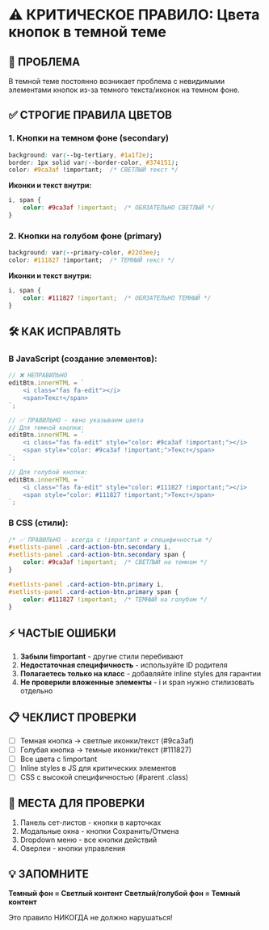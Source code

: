 # ⚠️ КРИТИЧЕСКОЕ ПРАВИЛО: Цвета кнопок в темной теме

## 🔴 ПРОБЛЕМА
В темной теме постоянно возникает проблема с невидимыми элементами кнопок из-за темного текста/иконок на темном фоне.

## ✅ СТРОГИЕ ПРАВИЛА ЦВЕТОВ

### 1. Кнопки на темном фоне (secondary)
```css
background: var(--bg-tertiary, #1a1f2e);
border: 1px solid var(--border-color, #374151);
color: #9ca3af !important;  /* СВЕТЛЫЙ текст */
```

**Иконки и текст внутри:**
```css
i, span {
    color: #9ca3af !important;  /* ОБЯЗАТЕЛЬНО СВЕТЛЫЙ */
}
```

### 2. Кнопки на голубом фоне (primary)
```css
background: var(--primary-color, #22d3ee);
color: #111827 !important;  /* ТЕМНЫЙ текст */
```

**Иконки и текст внутри:**
```css
i, span {
    color: #111827 !important;  /* ОБЯЗАТЕЛЬНО ТЕМНЫЙ */
}
```

## 🛠️ КАК ИСПРАВЛЯТЬ

### В JavaScript (создание элементов):
```javascript
// ❌ НЕПРАВИЛЬНО
editBtn.innerHTML = `
    <i class="fas fa-edit"></i>
    <span>Текст</span>
`;

// ✅ ПРАВИЛЬНО - явно указываем цвета
// Для темной кнопки:
editBtn.innerHTML = `
    <i class="fas fa-edit" style="color: #9ca3af !important;"></i>
    <span style="color: #9ca3af !important;">Текст</span>
`;

// Для голубой кнопки:
editBtn.innerHTML = `
    <i class="fas fa-edit" style="color: #111827 !important;"></i>
    <span style="color: #111827 !important;">Текст</span>
`;
```

### В CSS (стили):
```css
/* ✅ ПРАВИЛЬНО - всегда с !important и специфичностью */
#setlists-panel .card-action-btn.secondary i,
#setlists-panel .card-action-btn.secondary span {
    color: #9ca3af !important;  /* СВЕТЛЫЙ на темном */
}

#setlists-panel .card-action-btn.primary i,
#setlists-panel .card-action-btn.primary span {
    color: #111827 !important;  /* ТЕМНЫЙ на голубом */
}
```

## ⚡ ЧАСТЫЕ ОШИБКИ

1. **Забыли !important** - другие стили перебивают
2. **Недостаточная специфичность** - используйте ID родителя
3. **Полагаетесь только на класс** - добавляйте inline styles для гарантии
4. **Не проверили вложенные элементы** - i и span нужно стилизовать отдельно

## 📋 ЧЕКЛИСТ ПРОВЕРКИ

- [ ] Темная кнопка → светлые иконки/текст (#9ca3af)
- [ ] Голубая кнопка → темные иконки/текст (#111827)
- [ ] Все цвета с !important
- [ ] Inline styles в JS для критических элементов
- [ ] CSS с высокой специфичностью (#parent .class)

## 🎯 МЕСТА ДЛЯ ПРОВЕРКИ

1. Панель сет-листов - кнопки в карточках
2. Модальные окна - кнопки Сохранить/Отмена
3. Dropdown меню - все кнопки действий
4. Оверлеи - кнопки управления

## 💡 ЗАПОМНИТЕ
**Темный фон = Светлый контент**
**Светлый/голубой фон = Темный контент**

Это правило НИКОГДА не должно нарушаться!